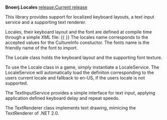 **Bnoerj.Locales** [release:Current release](3980)

This library provides support for localized keyboard layouts, a text input service and a supporting text renderer.

Locales, their keyboard layout and the font are defined at compile time through a simple XML file:
{{<Locale Name="en-US">
    <Font Name="Verdana" />
</Locale>}}
The locales name corresponds to the accepted values for the CultureInfo constuctor.
The fonts name is the friendly name of the font to import.

The Locale class holds the keyboard layout and the supporting font texture.

To use the Locale class in a game, simply instantiate a LocaleService. The LocaleService will automatically load the definiton corresponding to the users current locale and fallback to en-US, if the users locale is not supported.

The TextInputService provides a simple interface for text input, applying application defined keyboard delay and repeat speeds.

The TextRenderer class implements text drawing, mimicing the TextRenderer of .NET 2.0.